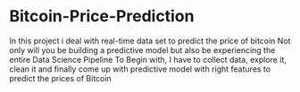 # Bitcoin-Price-Prediction
In this project i deal with real-time data set to predict the price of bitcoin
Not only will you be building a predictive model but also be experiencing the entire Data Science Pipeline
To Begin with, I have to collect data, explore it, clean it and finally come up with predictive model with right features to predict the prices of Bitcoin 
